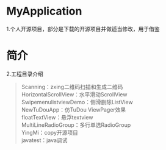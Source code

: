 # MyApplication
 1.个人开源项目，部分是下载的开源项目并做适当修改，用于借鉴
# 简介
 2.工程目录介绍  
>Scanning：zxing二维码扫描和生成二维码  
>HorizontalScrollView：水平滑动ScrollView  
SwipemenulistviewDemo：侧滑删除ListView  
NewTuDouApp：仿TuDou ViewPager效果  
floatTextView：悬浮textview  
MultiLineRadioGroup：多行单选RadioGroup  
YingMi：copy开源项目  
javatest：java调试
